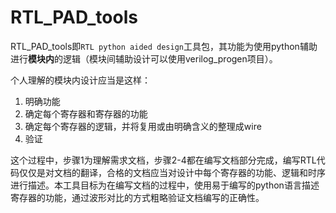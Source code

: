 # RTL_PAD_tools

RTL_PAD_tools即`RTL python aided design`工具包，其功能为使用python辅助进行**模块内**的逻辑（模块间辅助设计可以使用verilog_progen项目）。

个人理解的模块内设计应当是这样：
1. 明确功能
2. 确定每个寄存器和寄存器的功能
3. 确定每个寄存器的逻辑，并将复用或由明确含义的整理成wire
4. 验证

这个过程中，步骤1为理解需求文档，步骤2-4都在编写文档部分完成，编写RTL代码仅仅是对文档的翻译，合格的文档应当对设计中每个寄存器的功能、逻辑和时序进行描述。本工具目标为在编写文档的过程中，使用易于编写的python语言描述寄存器的功能，通过波形对比的方式粗略验证文档编写的正确性。